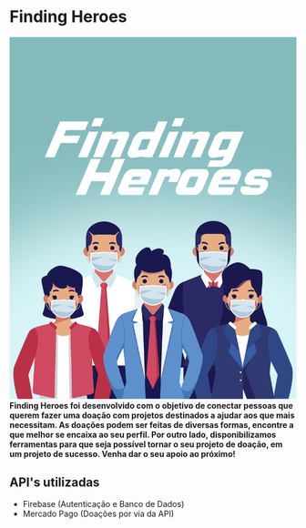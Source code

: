 # Finding Heroes

![Logo](https://github.com/matheusmf1/findingHeroes/blob/master/assets/images/persons.png)
**Finding Heroes foi desenvolvido com o objetivo de conectar pessoas que querem fazer uma doação com projetos destinados a ajudar aos que mais necessitam. As doações podem ser feitas de diversas formas, encontre a que melhor se encaixa ao seu perfil. Por outro lado, disponibilizamos ferramentas para que seja possível tornar o seu projeto de doação, em um projeto de sucesso. Venha dar o seu apoio ao próximo!**

## API's utilizadas
* Firebase (Autenticação e Banco de Dados)
* Mercado Pago (Doações por via da API)
